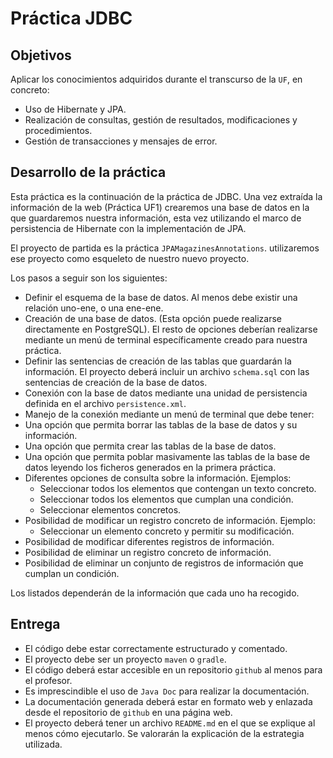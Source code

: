 # Práctica JDBC
## Objetivos
Aplicar los conocimientos adquiridos durante el transcurso de la `UF`, en concreto:
* Uso de Hibernate y JPA.
* Realización de consultas, gestión de resultados, modificaciones y procedimientos.
* Gestión de transacciones y mensajes de error.

## Desarrollo de la práctica
Esta práctica es la continuación de la práctica de JDBC. Una vez extraída la información de la web (Práctica UF1) crearemos una base de datos en la que guardaremos nuestra información, esta vez utilizando el marco de persistencia de Hibernate con la implementación de JPA.

El proyecto de partida es la práctica `JPAMagazinesAnnotations`. utilizaremos ese proyecto como esqueleto de nuestro nuevo proyecto.

Los pasos a seguir son los siguientes:

* Definir el esquema de la base de datos. Al menos debe existir una relación uno-ene, o una ene-ene.
* Creación de una base de datos. (Esta opción puede realizarse directamente en PostgreSQL). El resto de opciones deberían realizarse mediante un menú de terminal específicamente creado para nuestra práctica.
* Definir las sentencias de creación de las tablas que guardarán la información. El proyecto deberá incluir un archivo `schema.sql` con las sentencias de creación de la base de datos.
* Conexión con la base de datos mediante una unidad de persistencia definida en el archivo `persistence.xml`.
* Manejo de la conexión mediante un menú de terminal que debe tener:
 * Una opción que permita borrar las tablas de la base de datos y su información.
 * Una opción que permita crear las tablas de la base de datos.
 * Una opción que permita poblar masivamente las tablas de la base de datos leyendo los ficheros generados en la primera práctica.
 * Diferentes opciones de consulta sobre la información. Ejemplos:
   - Seleccionar todos los elementos que contengan un texto concreto.
   - Seleccionar todos los elementos que cumplan una condición.
   - Seleccionar elementos concretos.
 * Posibilidad de modificar un registro concreto de información. Ejemplo:
   - Seleccionar un elemento concreto y permitir su modificación.
 * Posibilidad de modificar diferentes registros de información.
 * Posibilidad de eliminar un registro concreto de información.
 * Posibilidad de eliminar un conjunto de registros de información que cumplan un condición.

Los listados dependerán de la información que cada uno ha recogido.

## Entrega
* El código debe estar correctamente estructurado y comentado.
* El proyecto debe ser un proyecto `maven` o `gradle`.
* El código deberá estar accesible en un repositorio `github` al menos para el profesor.
* Es imprescindible el uso de `Java Doc` para realizar la documentación.
* La documentación generada deberá estar en formato web y enlazada desde el repositorio de `github` en una página web.
* El proyecto deberá tener un archivo `README.md` en el que se explique al menos cómo ejecutarlo. Se valorarán la explicación de la estrategia utilizada.
